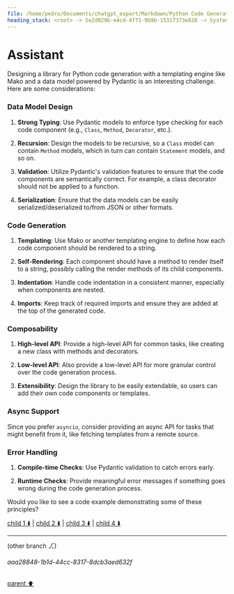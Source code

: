 ```yaml
---
file: /home/pedro/Documents/chatgpt_export/Markdown/Python Code Generation Library.md
heading_stack: <root> -> 5e2d029b-e4cd-4f71-9b9b-15317373e828 -> System -> 50a6fed2-65a3-4235-91ed-2c00215cec97 -> System -> aaa2063b-23c7-42d9-b287-311538c31118 -> User -> 710651c1-43f4-4b45-b5e6-22695d6862e9 -> Assistant
---
```

# Assistant

Designing a library for Python code generation with a templating engine like Mako and a data model powered by Pydantic is an interesting challenge. Here are some considerations:

### Data Model Design

1. **Strong Typing**: Use Pydantic models to enforce type checking for each code component (e.g., `Class`, `Method`, `Decorator`, etc.).

2. **Recursion**: Design the models to be recursive, so a `Class` model can contain `Method` models, which in turn can contain `Statement` models, and so on.

3. **Validation**: Utilize Pydantic's validation features to ensure that the code components are semantically correct. For example, a class decorator should not be applied to a function.

4. **Serialization**: Ensure that the data models can be easily serialized/deserialized to/from JSON or other formats.

### Code Generation

1. **Templating**: Use Mako or another templating engine to define how each code component should be rendered to a string.

2. **Self-Rendering**: Each component should have a method to render itself to a string, possibly calling the render methods of its child components.

3. **Indentation**: Handle code indentation in a consistent manner, especially when components are nested.

4. **Imports**: Keep track of required imports and ensure they are added at the top of the generated code.

### Composability

1. **High-level API**: Provide a high-level API for common tasks, like creating a new class with methods and decorators.

2. **Low-level API**: Also provide a low-level API for more granular control over the code generation process.

3. **Extensibility**: Design the library to be easily extendable, so users can add their own code components or templates.

### Async Support

Since you prefer `asyncio`, consider providing an async API for tasks that might benefit from it, like fetching templates from a remote source.

### Error Handling

1. **Compile-time Checks**: Use Pydantic validation to catch errors early.

2. **Runtime Checks**: Provide meaningful error messages if something goes wrong during the code generation process.

Would you like to see a code example demonstrating some of these principles?

[child 1 ⬇️](#aaa28848-1b1d-44cc-8317-8dcb3aed632f) | [child 2 ⬇️](#aaa2aea4-4a13-4875-8299-9d8064eb6bf9) | [child 3 ⬇️](#aaa27de3-7a72-418b-84d9-1dff06f7ad9f) | [child 4 ⬇️](#aaa2a9a6-0bd4-47bf-8ac0-79e05111ce36)

---

(other branch ⎇)
###### aaa28848-1b1d-44cc-8317-8dcb3aed632f
[parent ⬆️](#710651c1-43f4-4b45-b5e6-22695d6862e9)
